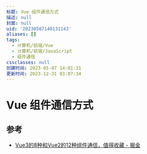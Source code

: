 ```yaml
---
标题: Vue 组件通信方式
描述: null
封面: null
uid: '20230507140131143'
aliases: []
tags:
  - 计算机/前端/Vue
  - 计算机/前端/JavaScript
  - 组件通信
cssclasses: null
创建时间: 2023-05-07 14:01:31
更新时间: 2023-12-31 03:07:34
---
```


# Vue 组件通信方式

## 参考

- [Vue3的8种和Vue2的12种组件通信，值得收藏 - 掘金](https://juejin.cn/post/6999687348120190983)
